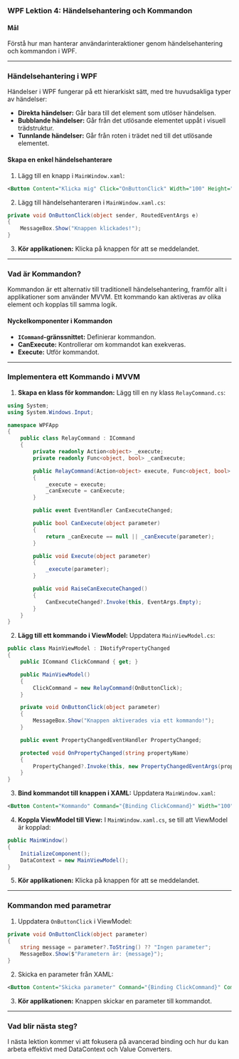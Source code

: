 ### WPF Lektion 4: Händelsehantering och Kommandon

#### **Mål**
Förstå hur man hanterar användarinteraktioner genom händelsehantering och kommandon i WPF.

---

### **Händelsehantering i WPF**
Händelser i WPF fungerar på ett hierarkiskt sätt, med tre huvudsakliga typer av händelser:
- **Direkta händelser:** Går bara till det element som utlöser händelsen.
- **Bubblande händelser:** Går från det utlösande elementet uppåt i visuell trädstruktur.
- **Tunnlande händelser:** Går från roten i trädet ned till det utlösande elementet.

#### **Skapa en enkel händelsehanterare**
1. Lägg till en knapp i `MainWindow.xaml`:

```xml
<Button Content="Klicka mig" Click="OnButtonClick" Width="100" Height="50" />
```

2. Lägg till händelsehanteraren i `MainWindow.xaml.cs`:

```csharp
private void OnButtonClick(object sender, RoutedEventArgs e)
{
    MessageBox.Show("Knappen klickades!");
}
```

3. **Kör applikationen:** Klicka på knappen för att se meddelandet.

---

### **Vad är Kommandon?**
Kommandon är ett alternativ till traditionell händelsehantering, framför allt i applikationer som använder MVVM. Ett kommando kan aktiveras av olika element och kopplas till samma logik.

#### **Nyckelkomponenter i Kommandon**
- **`ICommand`-gränssnittet:** Definierar kommandon.
- **CanExecute:** Kontrollerar om kommandot kan exekveras.
- **Execute:** Utför kommandot.

---

### **Implementera ett Kommando i MVVM**

1. **Skapa en klass för kommandon:**
   Lägg till en ny klass `RelayCommand.cs`:

```csharp
using System;
using System.Windows.Input;

namespace WPFApp
{
    public class RelayCommand : ICommand
    {
        private readonly Action<object> _execute;
        private readonly Func<object, bool> _canExecute;

        public RelayCommand(Action<object> execute, Func<object, bool> canExecute = null)
        {
            _execute = execute;
            _canExecute = canExecute;
        }

        public event EventHandler CanExecuteChanged;

        public bool CanExecute(object parameter)
        {
            return _canExecute == null || _canExecute(parameter);
        }

        public void Execute(object parameter)
        {
            _execute(parameter);
        }

        public void RaiseCanExecuteChanged()
        {
            CanExecuteChanged?.Invoke(this, EventArgs.Empty);
        }
    }
}
```

2. **Lägg till ett kommando i ViewModel:**
   Uppdatera `MainViewModel.cs`:

```csharp
public class MainViewModel : INotifyPropertyChanged
{
    public ICommand ClickCommand { get; }

    public MainViewModel()
    {
        ClickCommand = new RelayCommand(OnButtonClick);
    }

    private void OnButtonClick(object parameter)
    {
        MessageBox.Show("Knappen aktiverades via ett kommando!");
    }

    public event PropertyChangedEventHandler PropertyChanged;

    protected void OnPropertyChanged(string propertyName)
    {
        PropertyChanged?.Invoke(this, new PropertyChangedEventArgs(propertyName));
    }
}
```

3. **Bind kommandot till knappen i XAML:**
   Uppdatera `MainWindow.xaml`:

```xml
<Button Content="Kommando" Command="{Binding ClickCommand}" Width="100" Height="50" />
```

4. **Koppla ViewModel till View:**
   I `MainWindow.xaml.cs`, se till att ViewModel är kopplad:

```csharp
public MainWindow()
{
    InitializeComponent();
    DataContext = new MainViewModel();
}
```

5. **Kör applikationen:** Klicka på knappen för att se meddelandet.

---

### **Kommandon med parametrar**
1. Uppdatera `OnButtonClick` i ViewModel:

```csharp
private void OnButtonClick(object parameter)
{
    string message = parameter?.ToString() ?? "Ingen parameter";
    MessageBox.Show($"Parametern är: {message}");
}
```

2. Skicka en parameter från XAML:

```xml
<Button Content="Skicka parameter" Command="{Binding ClickCommand}" CommandParameter="Hej WPF" />
```

3. **Kör applikationen:** Knappen skickar en parameter till kommandot.

---

### **Vad blir nästa steg?**
I nästa lektion kommer vi att fokusera på avancerad binding och hur du kan arbeta effektivt med DataContext och Value Converters.

